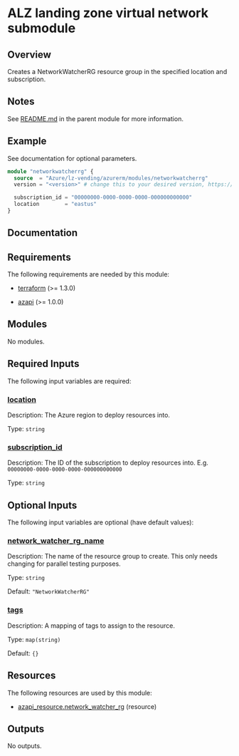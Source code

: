 <!-- BEGIN_TF_DOCS -->
# ALZ landing zone virtual network submodule

## Overview

Creates a NetworkWatcherRG resource group in the specified location and subscription.

## Notes

See [README.md](https://github.com/Azure/terraform-azurerm-lz-vending#readme) in the parent module for more information.

## Example

See documentation for optional parameters.

```terraform
module "networkwatcherrg" {
  source  = "Azure/lz-vending/azurerm/modules/networkwatcherrg"
  version = "<version>" # change this to your desired version, https://www.terraform.io/language/expressions/version-constraints

  subscription_id = "00000000-0000-0000-0000-000000000000"
  location        = "eastus"
}
```

## Documentation
<!-- markdownlint-disable MD033 -->

## Requirements

The following requirements are needed by this module:

- <a name="requirement_terraform"></a> [terraform](#requirement\_terraform) (>= 1.3.0)

- <a name="requirement_azapi"></a> [azapi](#requirement\_azapi) (>= 1.0.0)

## Modules

No modules.

<!-- markdownlint-disable MD013 -->
## Required Inputs

The following input variables are required:

### <a name="input_location"></a> [location](#input\_location)

Description: The Azure region to deploy resources into.

Type: `string`

### <a name="input_subscription_id"></a> [subscription\_id](#input\_subscription\_id)

Description: The ID of the subscription to deploy resources into. E.g. `00000000-0000-0000-0000-000000000000`

Type: `string`

## Optional Inputs

The following input variables are optional (have default values):

### <a name="input_network_watcher_rg_name"></a> [network\_watcher\_rg\_name](#input\_network\_watcher\_rg\_name)

Description: The name of the resource group to create. This only needs changing for parallel testing purposes.

Type: `string`

Default: `"NetworkWatcherRG"`

### <a name="input_tags"></a> [tags](#input\_tags)

Description: A mapping of tags to assign to the resource.

Type: `map(string)`

Default: `{}`

## Resources

The following resources are used by this module:

- [azapi_resource.network_watcher_rg](https://registry.terraform.io/providers/azure/azapi/latest/docs/resources/resource) (resource)

## Outputs

No outputs.

<!-- markdownlint-enable -->

<!-- END_TF_DOCS -->